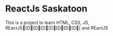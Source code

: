 # ReactJs Saskatoon

This is a project to learn HTML, CSS, JS, REactJS[D[D[D[D[D[D[D[ and REactJS
